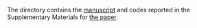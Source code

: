 The directory contains the [manuscript](jps.pdf) and codes reported in the Supplementary Materials for [the paper](https://www.hindawi.com/journals/jps/2012/485174/).
